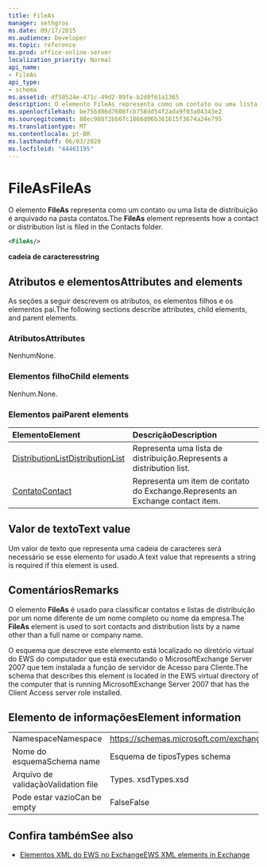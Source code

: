 ```yaml
---
title: FileAs
manager: sethgros
ms.date: 09/17/2015
ms.audience: Developer
ms.topic: reference
ms.prod: office-online-server
localization_priority: Normal
api_name:
- FileAs
api_type:
- schema
ms.assetid: df50524e-471c-49d2-89fe-b2d0f61a1365
description: O elemento FileAs representa como um contato ou uma lista de distribuição é arquivado na pasta contatos.
ms.openlocfilehash: be756d86d7608fcb758dd54f2ada9f03a04343e2
ms.sourcegitcommit: 88ec988f2bb67c1866d06b361615f3674a24e795
ms.translationtype: MT
ms.contentlocale: pt-BR
ms.lasthandoff: 06/03/2020
ms.locfileid: "44461195"
---
```

# <a name="fileas"></a><span data-ttu-id="e0ed3-103">FileAs</span><span class="sxs-lookup"><span data-stu-id="e0ed3-103">FileAs</span></span>

<span data-ttu-id="e0ed3-104">O elemento **FileAs** representa como um contato ou uma lista de distribuição é arquivado na pasta contatos.</span><span class="sxs-lookup"><span data-stu-id="e0ed3-104">The **FileAs** element represents how a contact or distribution list is filed in the Contacts folder.</span></span> 
  
```xml
<FileAs/>
```

 <span data-ttu-id="e0ed3-105">**cadeia de caracteres**</span><span class="sxs-lookup"><span data-stu-id="e0ed3-105">**string**</span></span>
## <a name="attributes-and-elements"></a><span data-ttu-id="e0ed3-106">Atributos e elementos</span><span class="sxs-lookup"><span data-stu-id="e0ed3-106">Attributes and elements</span></span>

<span data-ttu-id="e0ed3-107">As seções a seguir descrevem os atributos, os elementos filhos e os elementos pai.</span><span class="sxs-lookup"><span data-stu-id="e0ed3-107">The following sections describe attributes, child elements, and parent elements.</span></span>
  
### <a name="attributes"></a><span data-ttu-id="e0ed3-108">Atributos</span><span class="sxs-lookup"><span data-stu-id="e0ed3-108">Attributes</span></span>

<span data-ttu-id="e0ed3-109">Nenhum</span><span class="sxs-lookup"><span data-stu-id="e0ed3-109">None.</span></span>
  
### <a name="child-elements"></a><span data-ttu-id="e0ed3-110">Elementos filho</span><span class="sxs-lookup"><span data-stu-id="e0ed3-110">Child elements</span></span>

<span data-ttu-id="e0ed3-111">Nenhum.</span><span class="sxs-lookup"><span data-stu-id="e0ed3-111">None.</span></span>
  
### <a name="parent-elements"></a><span data-ttu-id="e0ed3-112">Elementos pai</span><span class="sxs-lookup"><span data-stu-id="e0ed3-112">Parent elements</span></span>

|<span data-ttu-id="e0ed3-113">**Elemento**</span><span class="sxs-lookup"><span data-stu-id="e0ed3-113">**Element**</span></span>|<span data-ttu-id="e0ed3-114">**Descrição**</span><span class="sxs-lookup"><span data-stu-id="e0ed3-114">**Description**</span></span>|
|:-----|:-----|
|[<span data-ttu-id="e0ed3-115">DistributionList</span><span class="sxs-lookup"><span data-stu-id="e0ed3-115">DistributionList</span></span>](distributionlist.md) <br/> |<span data-ttu-id="e0ed3-116">Representa uma lista de distribuição.</span><span class="sxs-lookup"><span data-stu-id="e0ed3-116">Represents a distribution list.</span></span>  <br/> |
|[<span data-ttu-id="e0ed3-117">Contato</span><span class="sxs-lookup"><span data-stu-id="e0ed3-117">Contact</span></span>](contact.md) <br/> |<span data-ttu-id="e0ed3-118">Representa um item de contato do Exchange.</span><span class="sxs-lookup"><span data-stu-id="e0ed3-118">Represents an Exchange contact item.</span></span>  <br/> |
   
## <a name="text-value"></a><span data-ttu-id="e0ed3-119">Valor de texto</span><span class="sxs-lookup"><span data-stu-id="e0ed3-119">Text value</span></span>

<span data-ttu-id="e0ed3-120">Um valor de texto que representa uma cadeia de caracteres será necessário se esse elemento for usado.</span><span class="sxs-lookup"><span data-stu-id="e0ed3-120">A text value that represents a string is required if this element is used.</span></span>
  
## <a name="remarks"></a><span data-ttu-id="e0ed3-121">Comentários</span><span class="sxs-lookup"><span data-stu-id="e0ed3-121">Remarks</span></span>

<span data-ttu-id="e0ed3-122">O elemento **FileAs** é usado para classificar contatos e listas de distribuição por um nome diferente de um nome completo ou nome da empresa.</span><span class="sxs-lookup"><span data-stu-id="e0ed3-122">The **FileAs** element is used to sort contacts and distribution lists by a name other than a full name or company name.</span></span> 
  
<span data-ttu-id="e0ed3-123">O esquema que descreve este elemento está localizado no diretório virtual do EWS do computador que está executando o MicrosoftExchange Server 2007 que tem instalada a função de servidor de Acesso para Cliente.</span><span class="sxs-lookup"><span data-stu-id="e0ed3-123">The schema that describes this element is located in the EWS virtual directory of the computer that is running MicrosoftExchange Server 2007 that has the Client Access server role installed.</span></span>
  
## <a name="element-information"></a><span data-ttu-id="e0ed3-124">Elemento de informações</span><span class="sxs-lookup"><span data-stu-id="e0ed3-124">Element information</span></span>

|||
|:-----|:-----|
|<span data-ttu-id="e0ed3-125">Namespace</span><span class="sxs-lookup"><span data-stu-id="e0ed3-125">Namespace</span></span>  <br/> |https://schemas.microsoft.com/exchange/services/2006/types  <br/> |
|<span data-ttu-id="e0ed3-126">Nome do esquema</span><span class="sxs-lookup"><span data-stu-id="e0ed3-126">Schema name</span></span>  <br/> |<span data-ttu-id="e0ed3-127">Esquema de tipos</span><span class="sxs-lookup"><span data-stu-id="e0ed3-127">Types schema</span></span>  <br/> |
|<span data-ttu-id="e0ed3-128">Arquivo de validação</span><span class="sxs-lookup"><span data-stu-id="e0ed3-128">Validation file</span></span>  <br/> |<span data-ttu-id="e0ed3-129">Types. xsd</span><span class="sxs-lookup"><span data-stu-id="e0ed3-129">Types.xsd</span></span>  <br/> |
|<span data-ttu-id="e0ed3-130">Pode estar vazio</span><span class="sxs-lookup"><span data-stu-id="e0ed3-130">Can be empty</span></span>  <br/> |<span data-ttu-id="e0ed3-131">False</span><span class="sxs-lookup"><span data-stu-id="e0ed3-131">False</span></span>  <br/> |
   
## <a name="see-also"></a><span data-ttu-id="e0ed3-132">Confira também</span><span class="sxs-lookup"><span data-stu-id="e0ed3-132">See also</span></span>



- [<span data-ttu-id="e0ed3-133">Elementos XML do EWS no Exchange</span><span class="sxs-lookup"><span data-stu-id="e0ed3-133">EWS XML elements in Exchange</span></span>](ews-xml-elements-in-exchange.md)

